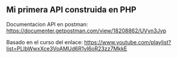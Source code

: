 ## Mi primera API construida en PHP

Documentacion API en postman:
https://documenter.getpostman.com/view/18208862/UVyn3Jvp

Basado en el curso del enlace:
https://www.youtube.com/playlist?list=PLIbWwxXce3VoAMUd6R1yI6oR23zz7MkkE
